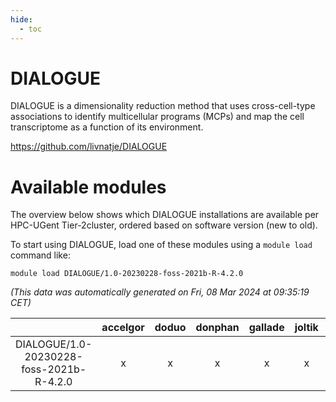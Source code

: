 ```yaml
---
hide:
  - toc
---
```


DIALOGUE
========


DIALOGUE is a dimensionality reduction method that uses cross-cell-type associations to identify multicellular programs (MCPs) and map the cell transcriptome as a function of its environment.

https://github.com/livnatje/DIALOGUE
# Available modules


The overview below shows which DIALOGUE installations are available per HPC-UGent Tier-2cluster, ordered based on software version (new to old).

To start using DIALOGUE, load one of these modules using a `module load` command like:

```shell
module load DIALOGUE/1.0-20230228-foss-2021b-R-4.2.0
```

*(This data was automatically generated on Fri, 08 Mar 2024 at 09:35:19 CET)*  

| |accelgor|doduo|donphan|gallade|joltik|skitty|
| :---: | :---: | :---: | :---: | :---: | :---: | :---: |
|DIALOGUE/1.0-20230228-foss-2021b-R-4.2.0|x|x|x|x|x|x|
